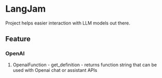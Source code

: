 # LangJam

Project helps easier interaction with LLM models out there.

## Feature
### OpenAI
1. OpenaiFunction - get_definition - returns function string that can be used with Openai chat or assistant APIs


